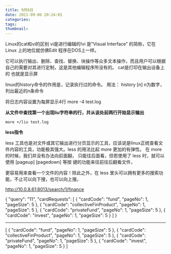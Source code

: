 ```yaml
---
title: 9月6日
date: 2021-09-06 20:24:01
categories:
tags:
thumbnail:
---
```

Linux的cat和vi的区别
vi是进行编辑的!vi 是”Visual Interface” 的简称，它在Linux 上的地位就仿佛Edit 程序在DOS上一样。

它可以执行输出、删除、查找、替换、块操作等众多文本操作，而且用户可以根据自己的需要对其进行定制，这是其他编辑程序所没有的。
cat是打印在输出设备上的 也就是显示屏

linux的history命令的作用是，记录执行过的命令。
用法：
history [n]  n为数字，列出最近的n条命令

将日志内容设置为每屏显示4行 more -4 test.log

**从文件中查找第一个出现liu字符串的行，并从该处前两行开始显示输出**

```
more +/liu test.log
```

**less指令**

less 工具也是对文件或其它输出进行分页显示的工具，应该说是linux正统查看文件内容的工具，功能极其强大。less 的用法比起 more 更加的有弹性。 在 more 的时候，我们并没有办法向前面翻， 只能往后面看，但若使用了 less 时，就可以使用 [pageup] [pagedown] 等按 键的功能来往前往后翻看文件，

更容易用来查看一个文件的内容！除此之外，在 less 里头可以拥有更多的搜索功能，不止可以向下搜，也可以向上搜。

http://10.0.8.61:8013/search/1/finance

{
    "query": "11",
    "cardRequests": [
        {
            "cardCode": "fund",
            "pageNo": 1,
            "pageSize": 5
        },
        {
            "cardCode": "collectiveFinProduct",
            "pageNo": 1,
            "pageSize": 5
        },
        {
            "cardCode": "privateFund",
            "pageNo": 1,
            "pageSize": 5
        },
        {
            "cardCode": "invest",
            "pageNo": 1,
            "pageSize": 5
        }
    ]
}

---

[
    {
        "cardCode": "fund",
        "pageNo": 1,
        "pageSize": 5
    },
    {
        "cardCode": "collectiveFinProduct",
        "pageNo": 1,
        "pageSize": 5
    },
    {
        "cardCode": "privateFund",
        "pageNo": 1,
        "pageSize": 5
    },
    {
        "cardCode": "invest",
        "pageNo": 1,
        "pageSize": 5
    }
]
